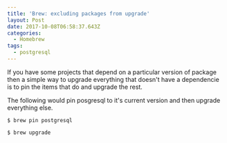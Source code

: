 ```yaml
---
title: 'Brew: excluding packages from upgrade'
layout: Post
date: 2017-10-08T06:58:37.643Z
categories:
  - Homebrew
tags:
  - postgresql
---
```

If you have some projects that depend on a particular version of package then a simple way to upgrade everything that doesn't have a dependencie is to pin the items that do and upgrade the rest.

The following would pin posgresql to it's current version and then upgrade everything else.

`$ brew pin postgresql`

`$ brew upgrade`
